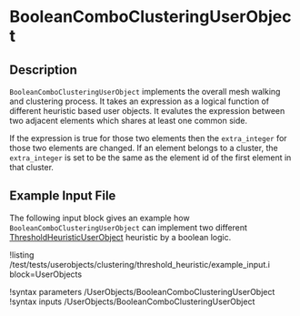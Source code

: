 # BooleanComboClusteringUserObject

## Description

`BooleanComboClusteringUserObject` implements the overall mesh walking and clustering
process. It takes an expression as a logical function of different heuristic
based user objects. It evalutes the expression between two adjacent elements which shares at least 
one common side. 

If the expression is true for those two elements then the `extra_integer` 
for those two elements are changed. If an element belongs to a cluster, the `extra_integer` is
set to be the same as the element id of the first element in that cluster.

## Example Input File

The following input block gives an example how `BooleanComboClusteringUserObject`
can implement two different [ThresholdHeuristicUserObject](ThresholdHeuristicUserObject.md) heuristic by 
a boolean logic. 

!listing /test/tests/userobjects/clustering/threshold_heuristic/example_input.i
block=UserObjects

!syntax parameters /UserObjects/BooleanComboClusteringUserObject
!syntax inputs /UserObjects/BooleanComboClusteringUserObject